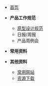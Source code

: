 * [首页](README.md)
* __产品工作规范__
	* [原型设计规范](work/原型设计规范)
	* 日报/周报
	* 产品周例会
* __常用资料__

* __其他资料__
	* [常用网站](/work/常用网站)
	* [资源下载](/work/资源下载)
